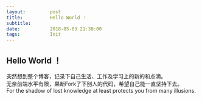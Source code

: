 ```yaml
---
layout:         post
title:          Hello World ！
subtitle:       
date:           2018-05-03 21:30:00
tags:           Init
---
```


## Hello World ！

突然想到整个博客，记录下自己生活、工作及学习上的新的和点滴。
<br/>
无奈前端水平有限，果断Fork了下别人的代码，希望自己能一直坚持下去。
<br/>
For the shadow of lost knowledge at least protects you from many illusions.